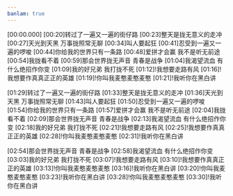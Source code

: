 ```yaml
---
banlam: true
---
```

[00:00.000]
[00:20]转过了一遍又一遍的街仔路
[00:23]整天是拢无意义的走冲
[00:27]天光到天黑 万事拢照常无聊
[00:34]叫人要起狂
[00:41]忍受到一遍又一遍的啰唆
[00:44]你给我的世界只有一条路
[00:48]爱拼才会赢 我不是听无前途
[00:54]我拢看不着
[00:59]那会世界拢无声音 青春是战争
[01:04]我渴望流血 有什么绝招作你变
[01:09]我的好兄弟 我打拢不死
[01:12]!我想要走路有风
[01:16]!我想要作真真正正的英雄
[01:19]!你叫我麦憨麦憨麦憨
[01:21]!我听你在黑白讲

[01:29]转过了一遍又一遍的街仔路
[01:33]整天是拢无意义的走冲
[01:36]天光到天黑 万事拢照常无聊
[01:43]叫人要起狂
[01:50]忍受到一遍又一遍的啰唆
[01:54]你给我的世界只有一条路
[01:57]爱拼才会赢 我不是听无前途
[02:04]我拢看不着
[02:09]那会世界拢无声音 青春是战争
[02:13]我渴望流血 有什么绝招作你变
[02:18]我的好兄弟 我打拢不死
[02:21]!我想要走路有风
[02:25]!我想要作真真正正的英雄
[02:28]!你叫我麦憨麦憨麦憨
[02:31]!我听你在黑白讲

[02:54]那会世界拢无声音 青春是战争
[02:58]我渴望流血 有什么绝招作你变
[03:03]我的好兄弟 我打拢不死
[03:07]!我想要走路有风
[03:10]!我想要作真真正正的英雄
[03:13]!你叫我麦憨麦憨麦憨
[03:16]!我听你在黑白讲
[03:20]!你叫我麦憨麦憨麦憨
[03:23]!我听你在黑白讲
[03:28]!你叫我麦憨麦憨麦憨
[03:30]!我听你在黑白讲